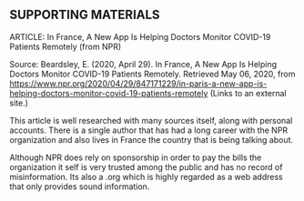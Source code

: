 ## SUPPORTING MATERIALS

ARTICLE: In France, A New App Is Helping Doctors Monitor COVID-19 Patients Remotely (from NPR)

Source: Beardsley, E. (2020, April 29). In France, A New App Is Helping Doctors Monitor COVID-19 Patients Remotely. Retrieved May 06, 2020, from https://www.npr.org/2020/04/29/847171229/in-paris-a-new-app-is-helping-doctors-monitor-covid-19-patients-remotely (Links to an external site.)

This article is well researched with many sources itself, along with personal accounts. There is a single author that has had a long career with the NPR organization and also lives in France the country that is being talking about.

Although NPR does rely on sponsorship in order to pay the bills the organization it self is very trusted among the public and has no record of misinformation. Its also a .org which is highly regarded as a web address that only provides sound information. 
